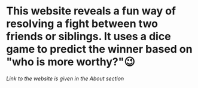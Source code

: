 # This website reveals a fun way of resolving a fight between two friends or siblings. It uses a dice game to predict the winner based on "who is more worthy?"😉

*Link to the website is given in the About section*
